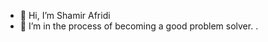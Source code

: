 - 👋 Hi, I’m Shamir Afridi
- 👀 I’m in the process of becoming a good problem solver. 
.

<!---
shamirafridi00/shamirafridi00 is a ✨ special ✨ repository because its `README.md` (this file) appears on your GitHub profile.
You can click the Preview link to take a look at your changes.
--->
